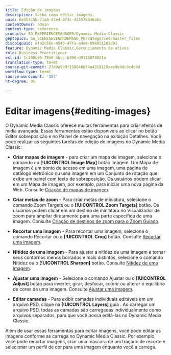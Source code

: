 ```yaml
---
title: Edição de imagens
description: Saiba como editar imagens.
uuid: 6e453c5b-71ab-47e4-8f3c-43357b846abc
contentOwner: admin
content-type: reference
products: SG_EXPERIENCEMANAGER/Dynamic-Media-Classic
geptopics: SG_SCENESEVENONDEMAND_PK/categories/master_files
discoiquuid: efa2c56e-4543-47fa-a4e8-b94021102d01
feature: Dynamic Media Classic,Gerenciamento de ativos
role: Business Practitioner
exl-id: 1c368c25-78e6-4bcc-b390-d9133073821a
translation-type: tm+mt
source-git-commit: 27d9a9b9f158846b54e4318119aec9e4dc9c4c0d
workflow-type: tm+mt
source-wordcount: '307'
ht-degree: 0%

---
```


# Editar imagens{#editing-images}

O Dynamic Media Classic oferece muitas ferramentas para criar efeitos de mídia avançada. Essas ferramentas estão disponíveis ao clicar no botão Editar sobreposição e no Painel de navegação na exibição Detalhes. Você pode realizar as seguintes tarefas de edição de imagens no Dynamic Media Classic:

* **Criar mapas de imagem**  - para criar um mapa de imagem, selecione o comando ou  **[!UICONTROL Image Map]** botão Imagem. Um Mapa de imagem é um ponto de acesso em uma imagem, uma página de catálogo eletrônico ou uma imagem em um Conjunto de rotação que exibe um painel com texto de sobreposição. Os usuários podem clicar em um Mapa de imagem, por exemplo, para iniciar uma nova página da Web. Consulte [Criação de mapas de imagem](/help/creating-image-maps.md).

* **Criar metas de zoom**  - Para criar metas de miniatura, selecione o comando Zoom Targets ou o  **[!UICONTROL Zoom Targets]** botão. Os usuários podem clicar em um destino de miniatura no Visualizador de zoom para ampliar diretamente para uma parte específica de uma imagem. Consulte [Criação de destinos de zoom para o Zoom Guiado](/help/creating-zoom-targets-guided-zoom.md).

* **Recortar uma imagem**  - Para recortar uma imagem, selecione o comando Recortar ou o  **[!UICONTROL Crop]** botão. Consulte [Recortar uma imagem](/help/cropping-image.md).

* **Nitidez de uma imagem**  - Para ajustar a nitidez de uma imagem e tornar seus contornos menos borrados e mais distintos, selecione o comando Nitidez ou o  **[!UICONTROL Sharpen]** botão. Consulte [Nitidez de uma imagem](/help/sharpening-image.md).

* **Ajustar uma imagem**  - Selecione o comando Ajustar ou o  **[!UICONTROL Adjust]** botão para inverter, girar, desfocar, colorir ou alterar o equilíbrio de cores de uma imagem. Consulte [Ajustar uma imagem](/help/adjusting-image.md).

* **Editar camadas**  - Para exibir camadas individuais editáveis em um arquivo PSD, clique na  **[!UICONTROL Layers]** guia . Ao carregar um arquivo PSD, todas as camadas são carregadas individualmente como arquivos separados, para que você possa editá-las no Dynamic Media Classic.

Além de usar essas ferramentas para editar imagens, você pode editar as imagens conforme as carrega no Dynamic Media Classic. Por exemplo, você pode recortar imagens, criar uma máscara de um traçado de recorte e selecionar um perfil de cor para uma imagem enquanto você a carrega.
